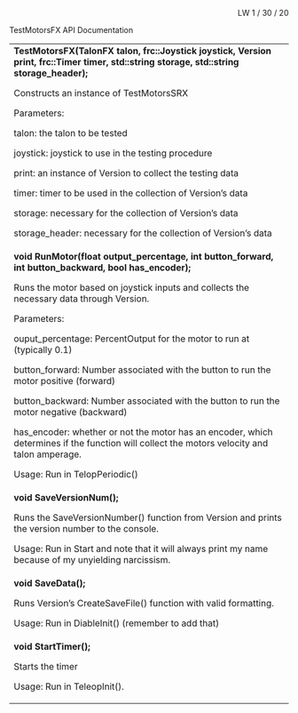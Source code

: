 


<p style="text-align: right">
LW	 1 / 30 / 20</p>


TestMotorsFX API Documentation


<table>
  <tr>
   <td><strong>TestMotorsFX(TalonFX talon, frc::Joystick joystick, Version print, frc::Timer timer, std::string storage, std::string storage_header);</strong>
<p>
Constructs an instance of TestMotorsSRX
<p>
Parameters:
<p>
talon: the talon to be tested
<p>
joystick: joystick to use in the testing procedure
<p>
print: an instance of Version to collect the testing data
<p>
timer: timer to be used in the collection of Version’s data
<p>
storage: necessary for the collection of Version’s data
<p>
storage_header: necessary for the collection of Version’s data
   </td>
  </tr>
  <tr>
   <td><strong>void RunMotor(float output_percentage, int button_forward, int button_backward, bool has_encoder);</strong>
<p>
Runs the motor based on joystick inputs and collects the necessary data through Version.
<p>
Parameters:
<p>
ouput_percentage: PercentOutput for the motor to run at (typically 0.1)
<p>
button_forward: Number associated with the button to run the motor positive (forward)
<p>
button_backward: Number associated with the button to run the motor negative (backward)
<p>
has_encoder: whether or not the motor has an encoder, which determines if the function will collect the motors velocity and talon amperage.
<p>
Usage: Run in TelopPeriodic()
   </td>
  </tr>
  <tr>
   <td><strong>void SaveVersionNum();</strong>
<p>
Runs the SaveVersionNumber() function from Version and prints the version number to the console.
<p>
Usage: Run in Start and note that it will always print my name because of my unyielding narcissism.
   </td>
  </tr>
  <tr>
   <td><strong>void SaveData();</strong>
<p>
Runs Version’s CreateSaveFile() function with valid formatting.
<p>
Usage: Run in DiableInit() (remember to add that)
   </td>
  </tr>
  <tr>
   <td><strong>void StartTimer();</strong>
<p>
Starts the timer
<p>
Usage: Run in TeleopInit().
   </td>
  </tr>
</table>


